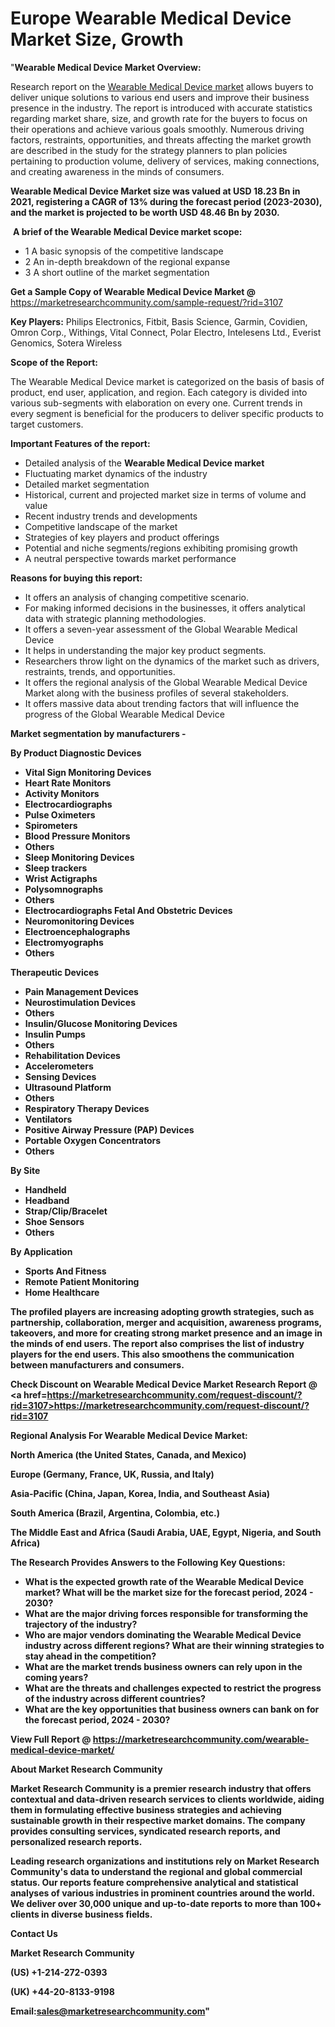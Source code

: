 # Europe Wearable Medical Device Market Size, Growth
"<strong>Wearable Medical Device Market Overview:</strong>

Research report on the <a href=https://marketresearchcommunity.com/wearable-medical-device-market/>Wearable Medical Device market</a> allows buyers to deliver unique solutions to various end users and improve their business presence in the industry. The report is introduced with accurate statistics regarding market share, size, and growth rate for the buyers to focus on their operations and achieve various goals smoothly. Numerous driving factors, restraints, opportunities, and threats affecting the market growth are described in the study for the strategy planners to plan policies pertaining to production volume, delivery of services, making connections, and creating awareness in the minds of consumers.

<strong>Wearable Medical Device Market size was valued at USD 18.23 Bn in 2021, registering a CAGR of 13% during the forecast period (2023-2030), and the market is projected to be worth USD 48.46 Bn by 2030.</strong>

 <Strong>A brief of the Wearable Medical Device market scope:</Strong>
<ul>
 <li>1  A basic synopsis of the competitive landscape</li>
 <li>2  An in-depth breakdown of the regional expanse</li>
 <li>3  A short outline of the market segmentation</li>
</ul>
<strong>Get a Sample Copy of Wearable Medical Device Market @ </b></strong><a href=https://marketresearchcommunity.com/sample-request/?rid=3107><u>https://marketresearchcommunity.com/sample-request/?rid=3107</u></a>

<strong>Key Players:</strong> 
Philips Electronics, Fitbit, Basis Science, Garmin, Covidien, Omron Corp., Withings, Vital Connect, Polar Electro, Intelesens Ltd., Everist Genomics, Sotera Wireless

<strong>Scope of the Report:</strong>

The Wearable Medical Device market is categorized on the basis of basis of product, end user, application, and region. Each category is divided into various sub-segments with elaboration on every one. Current trends in every segment is beneficial for the producers to deliver specific products to target customers.

<strong><b>Important Features of the report:</b></strong>
<ul>
  <li>Detailed analysis of the <strong><b>Wearable Medical Device </b></strong><strong><b>market</b></strong></li>
  <li>Fluctuating market dynamics of the industry</li>
  <li>Detailed market segmentation</li>
  <li>Historical, current and projected market size in terms of volume and value</li>
  <li>Recent industry trends and developments</li>
  <li>Competitive landscape of the market</li>
  <li>Strategies of key players and product offerings</li>
  <li>Potential and niche segments/regions exhibiting promising growth</li>
  <li>A neutral perspective towards market performance</li>
</ul>
<strong><b>Reasons for buying this report:</b></strong>
<ul>
  <li>It offers an analysis of changing competitive scenario.</li>
  <li>For making informed decisions in the businesses, it offers analytical data with strategic planning methodologies.</li>
  <li>It offers a seven-year assessment of the Global Wearable Medical Device</li>
  <li>It helps in understanding the major key product segments.</li>
  <li>Researchers throw light on the dynamics of the market such as drivers, restraints, trends, and opportunities.</li>
  <li>It offers the regional analysis of the Global Wearable Medical Device Market along with the business profiles of several stakeholders.</li>
  <li>It offers massive data about trending factors that will influence the progress of the Global Wearable Medical Device</li>
</ul>

<strong>Market segmentation by manufacturers -</strong>


<strong><strong>By Product </strong></h4>
Diagnostic Devices
<ul>
 	<li>Vital Sign Monitoring Devices</li>
 	<li>Heart Rate Monitors</li>
 	<li>Activity Monitors</li>
 	<li>Electrocardiographs</li>
 	<li>Pulse Oximeters</li>
 	<li>Spirometers</li>
 	<li>Blood Pressure Monitors</li>
 	<li>Others</li>
 	<li>Sleep Monitoring Devices</li>
 	<li>Sleep trackers</li>
 	<li>Wrist Actigraphs</li>
 	<li>Polysomnographs</li>
 	<li>Others</li>
 	<li>Electrocardiographs Fetal And Obstetric Devices</li>
 	<li>Neuromonitoring Devices</li>
 	<li>Electroencephalographs</li>
 	<li>Electromyographs</li>
 	<li>Others</li>
</ul>
Therapeutic Devices
<ul>
 	<li>Pain Management Devices</li>
 	<li>Neurostimulation Devices</li>
 	<li>Others</li>
 	<li>Insulin/Glucose Monitoring Devices</li>
 	<li>Insulin Pumps</li>
 	<li>Others</li>
 	<li>Rehabilitation Devices</li>
 	<li>Accelerometers</li>
 	<li>Sensing Devices</li>
 	<li>Ultrasound Platform</li>
 	<li>Others</li>
 	<li>Respiratory Therapy Devices</li>
 	<li>Ventilators</li>
 	<li>Positive Airway Pressure (PAP) Devices</li>
 	<li>Portable Oxygen Concentrators</li>
 	<li>Others</li>
</ul>
<strong><strong>By Site</strong></h4>
<ul>
 	<li>Handheld</li>
 	<li>Headband</li>
 	<li>Strap/Clip/Bracelet</li>
 	<li>Shoe Sensors</li>
 	<li>Others</li>
</ul>
<strong><strong>By Application </strong></h4>
<ul>
 	<li>Sports And Fitness</li>
 	<li>Remote Patient Monitoring</li>
 	<li>Home Healthcare</li>
</ul>

The profiled players are increasing adopting growth strategies, such as partnership, collaboration, merger and acquisition, awareness programs, takeovers, and more for creating strong market presence and an image in the minds of end users. The report also comprises the list of industry players for the end users. This also smoothens the communication between manufacturers and consumers.

<strong><b>Check Discount on Wearable Medical Device Market Research Report @ </b></strong><a href=https://marketresearchcommunity.com/request-discount/?rid=3107><u>https://marketresearchcommunity.com/request-discount/?rid=3107</u></a>

<strong>Regional Analysis For Wearable Medical Device Market:</strong>

<strong>North America</strong> (the United States, Canada, and Mexico)

<strong>Europe</strong> (Germany, France, UK, Russia, and Italy)

<strong>Asia-Pacific</strong> (China, Japan, Korea, India, and Southeast Asia)

<strong>South America</strong> (Brazil, Argentina, Colombia, etc.)

<strong>The Middle East and Africa</strong> (Saudi Arabia, UAE, Egypt, Nigeria, and South Africa)

<strong>The Research Provides Answers to the Following Key Questions:</strong>
<ul>
 	<li>What is the expected growth rate of the Wearable Medical Device market? What will be the market size for the forecast period, 2024 - 2030?</li>
 	<li>What are the major driving forces responsible for transforming the trajectory of the industry?</li>
 	<li>Who are major vendors dominating the Wearable Medical Device industry across different regions? What are their winning strategies to stay ahead in the competition?</li>
 	<li>What are the market trends business owners can rely upon in the coming years?</li>
 	<li>What are the threats and challenges expected to restrict the progress of the industry across different countries?</li>
 	<li>What are the key opportunities that business owners can bank on for the forecast period, 2024 - 2030?</li>
</ul>

<strong>View Full Report @</strong> <a href=https://marketresearchcommunity.com/wearable-medical-device-market/>https://marketresearchcommunity.com/wearable-medical-device-market/</a>

<strong>About Market Research Community</strong>

Market Research Community is a premier research industry that offers contextual and data-driven research services to clients worldwide, aiding them in formulating effective business strategies and achieving sustainable growth in their respective market domains. The company provides consulting services, syndicated research reports, and personalized research reports.

Leading research organizations and institutions rely on Market Research Community's data to understand the regional and global commercial status. Our reports feature comprehensive analytical and statistical analyses of various industries in prominent countries around the world. We deliver over 30,000 unique and up-to-date reports to more than 100+ clients in diverse business fields.

<strong>Contact Us</strong>

<strong>Market Research Community</strong>

(US) +1-214-272-0393

(UK) +44-20-8133-9198

<strong>Email:</strong>sales@marketresearchcommunity.com"
